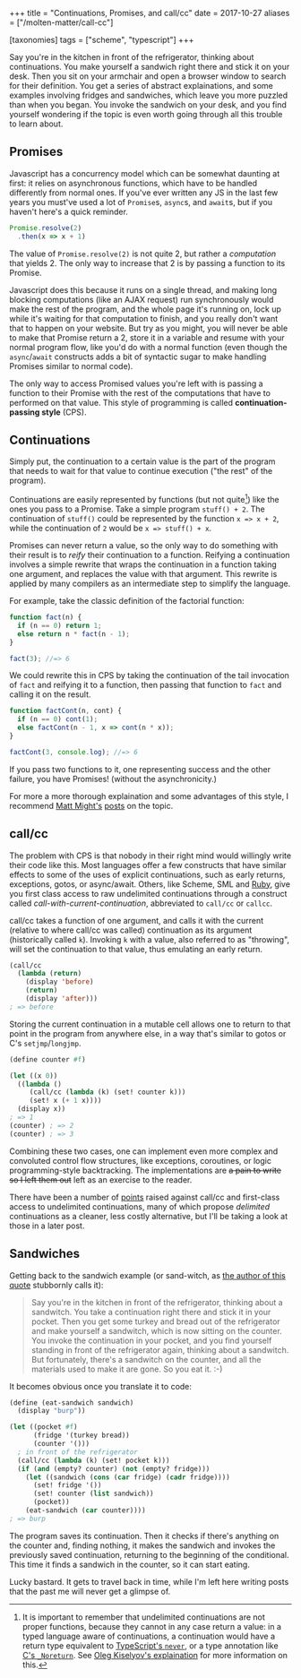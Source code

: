 +++
title = "Continuations, Promises, and call/cc"
date = 2017-10-27
aliases = ["/molten-matter/call-cc"]

[taxonomies]
tags = ["scheme", "typescript"]
+++

Say you're in the kitchen in front of the refrigerator, thinking about continuations.
You make yourself a sandwich right there and stick it on your desk.
Then you sit on your armchair and open a browser window to search for their definition.
You get a series of abstract explainations, and some examples involving fridges and
sandwiches, which leave you more puzzled than when you began.
You invoke the sandwich on your desk, and you find yourself wondering if the topic
is even worth going through all this trouble to learn about.

## Promises

Javascript has a concurrency model which can be somewhat daunting at first:
it relies on asynchronous functions, which have to be handled differently from normal ones.
If you've ever written any JS in the last few years you must've used a lot of `Promise`s,
`async`s, and `await`s, but if you haven't here's a quick reminder.

```javascript
Promise.resolve(2)
  .then(x => x + 1)
```

The value of `Promise.resolve(2)` is not quite 2, but rather a *computation* that yields 2.
The only way to increase that 2 is by passing a function to its Promise.

Javascript does this because it runs on a single thread, and making long blocking
computations (like an AJAX request) run synchronously would make the rest of the program,
and the whole page it's running on, lock up while it's waiting for that computation to finish,
and you really don't want that to happen on your website.
But try as you might, you will never be able to make that Promise return a 2,
store it in a variable and resume with your normal program flow,
like you'd do with a normal function (even though the `async`/`await` constructs adds a bit of
syntactic sugar to make handling Promises similar to normal code).

The only way to access Promised values you're left with is passing a function to their Promise
with the rest of the computations that have to performed on that value.
This style of programming is called **continuation-passing style** (CPS).

## Continuations

Simply put, the continuation to a certain value is the part of the program
that needs to wait for that value to continue execution ("the rest" of the program).

Continuations are easily represented by functions (but not quite[^1]) like the ones you
pass to a Promise.
Take a simple program `stuff() + 2`. The continuation of `stuff()` could be represented
by the function `x => x + 2`, while the continuation of `2` would be `x => stuff() + x`.

Promises can never return a value, so the only way to do something with their result is to
*reify* their continuation to a function. Reifying a continuation involves a simple rewrite
that wraps the continuation in a function taking one argument, and replaces the value
with that argument.
This rewrite is applied by many compilers as an intermediate step to simplify the language.

For example, take the classic definition of the factorial function:

```javascript
function fact(n) {
  if (n == 0) return 1;
  else return n * fact(n - 1);
}

fact(3); //=> 6
```

We could rewrite this in CPS by taking the continuation of
the tail invocation of `fact` and reifying it to a function,
then passing that function to `fact` and calling it on the result.

```javascript
function factCont(n, cont) {
  if (n == 0) cont(1);
  else factCont(n - 1, x => cont(n * x));
}

factCont(3, console.log); //=> 6
```

If you pass two functions to it, one representing success and the other failure,
you have Promises! (without the asynchronicity.)

For more a more thorough explaination and some advantages of this style, I recommend
[Matt Might's](http://matt.might.net/articles/by-example-continuation-passing-style/)
[posts](http://matt.might.net/articles/programming-with-continuations--exceptions-backtracking-search-threads-generators-coroutines/)
on the topic.

## call/cc

The problem with CPS is that nobody in their right mind would willingly write their code
like this. Most languages offer a few constructs that have similar effects to some of
the uses of explicit continuations, such as early returns, exceptions, gotos, or async/await.
Others, like Scheme, SML and [Ruby](https://ruby-doc.org/core-2.4.1/Kernel.html#method-i-callcc),
give you first class access to raw undelimited continuations through a
construct called *call-with-current-continuation*, abbreviated to `call/cc`
or `callcc`.

call/cc takes a function of one argument, and calls it with the current (relative to
where call/cc was called) continuation as its argument (historically called `k`).
Invoking `k` with a value, also referred to as "throwing", will set the
continuation to that value, thus emulating an early return.

```lisp
(call/cc
  (lambda (return)
    (display 'before)
    (return)
    (display 'after)))
; => before
```

Storing the current continuation in a mutable cell allows one to return to that point in
the program from anywhere else, in a way that's similar to gotos or C's `setjmp`/`longjmp`.

```lisp
(define counter #f)

(let ((x 0))
  ((lambda ()
     (call/cc (lambda (k) (set! counter k)))
     (set! x (+ 1 x))))
  (display x))
; => 1
(counter) ; => 2
(counter) ; => 3
```

Combining these two cases, one can implement even more complex and convoluted control
flow structures, like exceptions, coroutines, or logic programming-style backtracking.
The implementations are <s>a pain to write so I left them out</s> left as an exercise to
the reader.

There have been a number of [points](http://okmij.org/ftp/continuations/against-callcc.html)
raised against call/cc and first-class access to undelimited continuations, many
of which propose *delimited* continuations as a cleaner, less costly alternative,
but I'll be taking a look at those in a later post.

## Sandwiches

Getting back to the sandwich example (or sand-witch, as [the author of this quote](https://groups.google.com/forum/#!msg/perl.perl6.language/-KFNPaLL2yE/_RzO8Fenz7AJ)
stubbornly calls it):

> Say you're in the kitchen in front of the refrigerator, thinking about a
> sandwitch.  You take a continuation right there and stick it in your
> pocket.  Then you get some turkey and bread out of the refrigerator and
> make yourself a sandwitch, which is now sitting on the counter.  You
> invoke the continuation in your pocket, and you find yourself standing
> in front of the refrigerator again, thinking about a sandwitch.  But
> fortunately, there's a sandwitch on the counter, and all the materials
> used to make it are gone.  So you eat it. :-)

It becomes obvious once you translate it to code:

```lisp
(define (eat-sandwich sandwich)
  (display "burp"))

(let ((pocket #f)
      (fridge '(turkey bread))
      (counter '()))
  ; in front of the refrigerator
  (call/cc (lambda (k) (set! pocket k)))
  (if (and (empty? counter) (not (empty? fridge)))
    (let ((sandwich (cons (car fridge) (cadr fridge))))
      (set! fridge '())
      (set! counter (list sandwich))
      (pocket))
    (eat-sandwich (car counter))))
; => burp
```

The program saves its continuation. Then it checks if there's anything on
the counter and, finding nothing, it makes the sandwich and invokes the
previously saved continuation, returning to the beginning of the conditional.
This time it finds a sandwich in the counter, so it can start eating.

Lucky bastard. It gets to travel back in time, while I'm left here writing posts
that the past me will never get a glimpse of.

[^1]: It is important to remember that undelimited continuations are not proper functions, because they cannot in any case return a value: in a typed language aware of continuations, a continuation would have a return type equivalent to [TypeScript's `never`](http://www.typescriptlang.org/docs/handbook/basic-types.html#never), or a type annotation like [C's `_Noreturn`](http://en.cppreference.com/w/c/language/_Noreturn). See [Oleg Kiselyov's explaination](http://okmij.org/ftp/continuations/undelimited.html) for more information on this.

